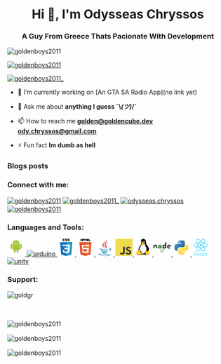 <h1 align="center">Hi 👋, I'm Odysseas Chryssos</h1>
<h3 align="center">A Guy From Greece Thats Pacionate With Development</h3>

<p align="left"> <img src="https://komarev.com/ghpvc/?username=goldenboys2011&label=Profile%20views&color=0e75b6&style=flat" alt="goldenboys2011" /> </p>

<p align="left"> <a href="https://github.com/ryo-ma/github-profile-trophy"><img src="https://github-profile-trophy.vercel.app/?username=goldenboys2011" alt="goldenboys2011" /></a> </p>

<p align="left"> <a href="https://twitter.com/goldenboys2011_" target="blank"><img src="https://img.shields.io/twitter/follow/goldenboys2011_?logo=twitter&style=for-the-badge" alt="goldenboys2011_" /></a> </p>

- 🔭 I’m currently working on [An GTA SA Radio App](no link yet)

- 💬 Ask me about **anything I guess ¯\\_(ツ)_/¯**

- 📫 How to reach me **golden@goldencube.dev ody.chryssos@gmail.com**

- ⚡ Fun fact **Im dumb as hell**

### Blogs posts
<!-- BLOG-POST-LIST:START -->
<!-- BLOG-POST-LIST:END -->

<h3 align="left">Connect with me:</h3>
<p align="left">
<a href="https://dev.to/goldenboys2011" target="blank"><img align="center" src="https://raw.githubusercontent.com/rahuldkjain/github-profile-readme-generator/master/src/images/icons/Social/devto.svg" alt="goldenboys2011" height="30" width="40" /></a>
<a href="https://twitter.com/goldenboys2011_" target="blank"><img align="center" src="https://raw.githubusercontent.com/rahuldkjain/github-profile-readme-generator/master/src/images/icons/Social/twitter.svg" alt="goldenboys2011_" height="30" width="40" /></a>
<a href="https://instagram.com/odysseas.chryssos" target="blank"><img align="center" src="https://raw.githubusercontent.com/rahuldkjain/github-profile-readme-generator/master/src/images/icons/Social/instagram.svg" alt="odysseas.chryssos" height="30" width="40" /></a>
<a href="https://www.youtube.com/c/goldenboys2011" target="blank"><img align="center" src="https://raw.githubusercontent.com/rahuldkjain/github-profile-readme-generator/master/src/images/icons/Social/youtube.svg" alt="goldenboys2011" height="30" width="40" /></a>
</p>

<h3 align="left">Languages and Tools:</h3>
<p align="left"> <a href="https://developer.android.com" target="_blank" rel="noreferrer"> <img src="https://raw.githubusercontent.com/devicons/devicon/master/icons/android/android-original-wordmark.svg" alt="android" width="40" height="40"/> </a> <a href="https://www.arduino.cc/" target="_blank" rel="noreferrer"> <img src="https://cdn.worldvectorlogo.com/logos/arduino-1.svg" alt="arduino" width="40" height="40"/> </a> <a href="https://www.w3schools.com/css/" target="_blank" rel="noreferrer"> <img src="https://raw.githubusercontent.com/devicons/devicon/master/icons/css3/css3-original-wordmark.svg" alt="css3" width="40" height="40"/> </a> <a href="https://www.w3.org/html/" target="_blank" rel="noreferrer"> <img src="https://raw.githubusercontent.com/devicons/devicon/master/icons/html5/html5-original-wordmark.svg" alt="html5" width="40" height="40"/> </a> <a href="https://www.java.com" target="_blank" rel="noreferrer"> <img src="https://raw.githubusercontent.com/devicons/devicon/master/icons/java/java-original.svg" alt="java" width="40" height="40"/> </a> <a href="https://developer.mozilla.org/en-US/docs/Web/JavaScript" target="_blank" rel="noreferrer"> <img src="https://raw.githubusercontent.com/devicons/devicon/master/icons/javascript/javascript-original.svg" alt="javascript" width="40" height="40"/> </a> <a href="https://www.linux.org/" target="_blank" rel="noreferrer"> <img src="https://raw.githubusercontent.com/devicons/devicon/master/icons/linux/linux-original.svg" alt="linux" width="40" height="40"/> </a> <a href="https://nodejs.org" target="_blank" rel="noreferrer"> <img src="https://raw.githubusercontent.com/devicons/devicon/master/icons/nodejs/nodejs-original-wordmark.svg" alt="nodejs" width="40" height="40"/> </a> <a href="https://www.python.org" target="_blank" rel="noreferrer"> <img src="https://raw.githubusercontent.com/devicons/devicon/master/icons/python/python-original.svg" alt="python" width="40" height="40"/> </a> <a href="https://reactjs.org/" target="_blank" rel="noreferrer"> <img src="https://raw.githubusercontent.com/devicons/devicon/master/icons/react/react-original-wordmark.svg" alt="react" width="40" height="40"/> </a> <a href="https://unity.com/" target="_blank" rel="noreferrer"> <img src="https://www.vectorlogo.zone/logos/unity3d/unity3d-icon.svg" alt="unity" width="40" height="40"/> </a> </p>

<h3 align="left">Support:</h3>
<p><a href="https://ko-fi.com/goldengr"> <img align="left" src="https://cdn.ko-fi.com/cdn/kofi3.png?v=3" height="50" width="210" alt="goldgr" /></a></p><br><br><br>

<p><img align="center" src="https://github-readme-stats.vercel.app/api/top-langs?username=goldenboys2011&show_icons=true&locale=en&layout=compact" alt="goldenboys2011" /></p>

<p><img align="center" src="https://github-readme-stats.vercel.app/api?username=goldenboys2011&show_icons=true&locale=en" alt="goldenboys2011" /></p>

<p><img align="center" src="https://github-readme-streak-stats.herokuapp.com/?user=goldenboys2011&" alt="goldenboys2011" /></p>
